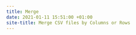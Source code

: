 ```yaml
---
title: Merge
date: 2021-01-11 15:51:00 +01:00
site-title: Merge CSV files by Columns or Rows
---
```



